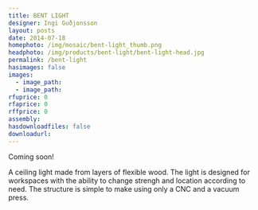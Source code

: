 ```yaml
---
title: BENT LIGHT
designer: Ingi Guðjonsson
layout: posts
date: 2014-07-18
homephoto: /img/mosaic/bent-light_thumb.png
headphoto: /img/products/bent-light/bent-light-head.jpg
permalink: /bent-light
hasimages: false
images:  
  - image_path: 
  - image_path: 
rfuprice: 0
rfaprice: 0
rffprice: 0
assembly: 
hasdownloadfiles: false
downloadurl:
---
```


Coming soon!

A ceiling light made from layers of flexible wood. The light is designed for workspaces with the ability to change strengh and location according to need. The structure is simple to make using only a CNC and a vacuum press.